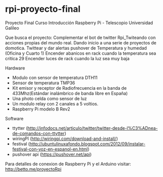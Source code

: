 rpi-proyecto-final
==================

Proyecto Final Curso Introducción Raspberry Pi - Telescopio Universidad Galileo 


Que busca el proyecto:
Complementar el bot de twitter Rpi_Twiteando con acciones propias del mundo real. Dando inicio a una serie de proyectos de domotica.
Twittear y dar alertas pushover de Temperatura y humedad (Oficina y Cuarto 1)
Encender abanicos en rack cuando la temperatura sea critica 29
Encender luces de rack cuando la luz sea muy baja

Hardware

- Modulo con sensor de temperatura DTH11
- Sensor de temperatura TMP36
- Kit emisor y receptor de Radiofrecuencia en la banda de 433Mhz(Estándar inalámbrico de banda libre en España)
- Una photo celda como sensor de luz
- Un modulo relay con 2 canales a 5 voltios.
- Raspberry Pi modelo B Rev2


Software
- ttytter (http://infodocs.net/articulo/twitter/twitter-desde-l%C3%ADnea-de-comandos-con-ttytter)
- wiringPI (http://wiringpi.com/download-and-install/)
- festival (http://ubuntulinuxafondo.blogspot.com/2012/09/instalar-festival-con-voz-en-espanol-en.html)
- pushover api (https://pushover.net/api)


Para detalles de conexion de Raspberry Pi y el Arduino visitar: http://betto.me/proyectoRpi
